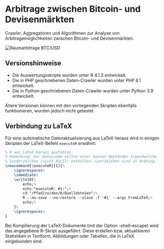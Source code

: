# Arbitrage zwischen Bitcoin- und Devisenmärkten

Crawler, Aggregatoren und Algorithmen zur Analyse von Arbitragemöglichkeiten zwischen
Bitcoin- und Devisenmärkten.

![Raumarbitrage BTC/USD](https://research.noecho.de/Logo@2x.png)

## Versionshinweise

- Die Auswertungsskripte wurden unter R 4.1.3 entwickelt.
- Die in PHP geschriebenen Daten-Crawler wurden unter PHP 8.1 entwickelt.
- Die in Python geschriebenen Daten-Crawler wurden unter Python 3.9 entwickelt.

Ältere Versionen können mit den vorliegenden Skripten ebenfalls funktionieren, wurden 
jedoch nicht getestet.

## Verbindung zu LaTeX
Für eine automatische Datenaktualisierung aus LaTeX heraus wird in einigen Skripten der
LaTeX-Befehl `executeR` erwähnt:

```latex
% R aus LaTeX heraus ausführen
% Anmerkung: Der Dateiname sollte unter keinen Umständen irgendwelche
% Sonderzeichen (nicht-ASCII) enthalten. Leerzeichen sind in Ordnung.
\newcommand{\executeR}[1]{%
    \ignorespaces%
    \immediate%
    \write18{%
        echo;%
        echo "executeR: #1:";%
        cd "/Pfad/zu/den/R/Quelldateien";%
        R --no-save --no-restore --slave -f '#1' --args FromLaTeX;%
        echo;%
    }%
    \ignorespaces%
}
```

Bei Kompilierung der LaTeX-Dokumente (mit der Option -shell-escape) wird das angegebene
R-Skript ausgeführt. Diese erstellen bzw. aktualisieren Statistiken in Textform,
Abbildungen oder Tabellen, die in LaTeX eingebunden sind.

